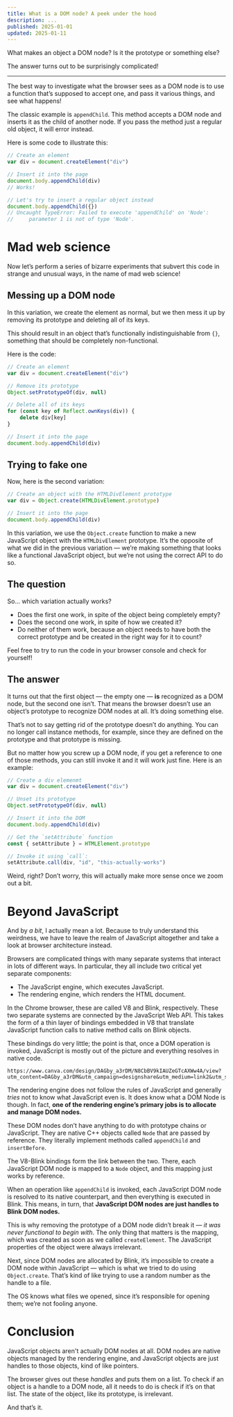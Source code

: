 ```yaml
---
title: What is a DOM node? A peek under the hood
description: ...
published: 2025-01-01
updated: 2025-01-11
---
```

What makes an object a DOM node? Is it the prototype or something else? 

The answer turns out to be surprisingly complicated!

---
The best way to investigate what the browser sees as a DOM node is to use a function that’s supposed to accept one, and pass it various things, and see what happens!

The classic example is `appendChild`. This method accepts a DOM node and inserts it as the child of another node. If you pass the method just a regular old object, it will error instead.

Here is some code to illustrate this:
```js
// Create an element
var div = document.createElement("div")

// Insert it into the page
document.body.appendChild(div)
// Works!

// Let's try to insert a regular object instead
document.body.appendChild({})
// Uncaught TypeError: Failed to execute 'appendChild' on 'Node': 
//     parameter 1 is not of type 'Node'.
```

# Mad web science
Now let’s perform a series of bizarre experiments that subvert this code in strange and unusual ways, in the name of mad web science!
## Messing up a DOM node
In this variation, we create the element as normal, but we then mess it up by removing its prototype and deleting all of its keys. 

This should result in an object that’s functionally indistinguishable from `{}`, something that should be completely non-functional.

Here is the code:

```js
// Create an element
var div = document.createElement("div")

// Remove its prototype
Object.setPrototypeOf(div, null)

// Delete all of its keys
for (const key of Reflect.ownKeys(div)) {
	delete div[key]
}

// Insert it into the page
document.body.appendChild(div)
```
## Trying to fake one
Now, here is the second variation:

```js
// Create an object with the HTMLDivElement prototype
var div = Object.create(HTMLDivElement.prototype)

// Insert it into the page
document.body.appendChild(div)
```

In this variation, we use the `Object.create` function to make a new JavaScript object with the `HTMLDivElement` prototype. It’s the opposite of what we did in the previous variation — we’re making something that looks like a functional JavaScript object, but we’re not using the correct API to do so.

## The question
So… which variation actually works?

- Does the first one work, in spite of the object being completely empty?
- Does the second one work, in spite of how we created it?
- Do neither of them work, because an object needs to have both the correct prototype and be created in the right way for it to count?

Feel free to try to run the code in your browser console and check for yourself!
## The answer
It turns out that the first object — the empty one — **is** recognized as a DOM node, but the second one isn’t. That means the browser doesn’t use an object’s prototype to recognize DOM nodes at all. It’s doing something else.

That’s not to say getting rid of the prototype doesn’t do anything. You can no longer call instance methods, for example, since they are defined on the prototype and that prototype is missing.

But no matter how you screw up a DOM node, if you get a reference to one of those methods, you can still invoke it and it will work just fine. Here is an example:

```js
// Create a div elemenmt
var div = document.createElement("div")

// Unset its prototype
Object.setPrototypeOf(div, null)

// Insert it into the DOM
document.body.appendChild(div)

// Get the `setAttribute` function
const { setAttribute } = HTMLElement.prototype

// Invoke it using `call`:
setAttribute.call(div, "id", "this-actually-works")
```

Weird, right? Don’t worry, this will actually make more sense once we zoom out a bit.
# Beyond JavaScript
And by *a bit*, I actually mean a lot. Because to truly understand this weirdness, we have to leave the realm of JavaScript altogether and take a look at browser architecture instead.

Browsers are complicated things with many separate systems that interact in lots of different ways. In particular, they all include two critical yet separate components:

- The JavaScript engine, which executes JavaScript.
- The rendering engine, which renders the HTML document.

In the Chrome browser, these are called V8 and Blink, respectively. These two separate systems are connected by the JavaScript Web API. This takes the form of a thin layer of bindings embedded in V8 that translate JavaScript function calls to native method calls on Blink objects.

These bindings do very little; the point is that, once a DOM operation is invoked, JavaScript is mostly out of the picture and everything resolves in native code.

```canva size=380x320 ;; key=chromium-architecture ;; alt=Browser architecture diagram
https://www.canva.com/design/DAGby_a3rDM/N8CbBV9kIAUZeGTcAXWw4A/view?utm_content=DAGby_a3rDM&utm_campaign=designshare&utm_medium=link2&utm_source=uniquelinks&utlId=hbc0c0bb1df
```

The rendering engine does not follow the rules of JavaScript and generally *tries* not to know what JavaScript even is. It does know what a DOM Node is though. In fact, **one of the rendering engine’s primary jobs is to allocate and manage DOM nodes.**

These DOM nodes don’t have anything to do with prototype chains or JavaScript. They are native C++ objects called `Node` that are passed by reference. They literally implement methods called `appendChild` and `insertBefore`. 

The V8-Blink bindings form the link between the two. There, each JavaScript DOM node is mapped to a `Node` object, and this mapping just works by reference.

When an operation like `appendChild` is invoked, each JavaScript DOM node is resolved to its native counterpart, and then everything is executed in Blink. This means, in turn, that **JavaScript DOM nodes are just handles to Blink DOM nodes.** 

This is why removing the prototype of a DOM node didn’t break it — *it was never functional to begin with*. The only thing that matters is the mapping, which was created as soon as we called `createElement`.  The JavaScript properties of the object were always irrelevant.

Next, since DOM nodes are allocated by Blink, it’s impossible to create a DOM node within JavaScript — which is what we tried to do using `Object.create`. That’s kind of like trying to use a random number as the handle to a file.

The OS knows what files we opened, since it’s responsible for opening them; we’re not fooling anyone.
# Conclusion
JavaScript objects aren't actually DOM nodes at all. DOM nodes are native objects managed by the rendering engine, and JavaScript objects are just handles to those objects, kind of like pointers. 

The browser gives out these *handles* and puts them on a list. To check if an object is a handle to a DOM node, all it needs to do is check if it’s on that list. The state of the object, like its prototype, is irrelevant.

And that’s it.
